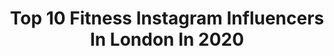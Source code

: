 ---
title: Top 10 Fitness Instagram Influencers In London In 2020
description: >-
  Find top fitness Instagram influencers in London in 2020. Most popular hashtags: #london #fitness #ootd #capetown.
platform: Instagram
profiles:
  - username: "isabellewagstaff"
    fullname: >-
      𝐼𝒮𝒜𝐵𝐸𝐿𝐿𝐸
    location: "United Kingdom"
    followers: 23422
    engagement: 324
    commentsToLikes: 0.053911
    avatar: "https://scontent-lhr8-1.cdninstagram.com/v/t51.2885-19/s320x320/85073992_193780315335434_732182763079204864_n.jpg?_nc_ht=scontent-lhr8-1.cdninstagram.com&_nc_ohc=vw4txSi0MycAX8HBjxB&oh=345b0c98789dcf0fe98fed156967fb41&oe=5EBAB94E"
    verified: false
    hashtags: "#amandaharringtonlondon, #amandaharringtontechnique, #myboux, #gifted"
  - username: "austin.mfit"
    fullname: >-
      Austin Martin, CPT
    location: "United Kingdom"
    followers: 139964
    engagement: 854
    commentsToLikes: 0.011108
    avatar: "https://scontent-ams4-1.cdninstagram.com/v/t51.2885-19/s320x320/82482192_2535321706752818_1406375122540953600_n.jpg?_nc_ht=scontent-ams4-1.cdninstagram.com&_nc_ohc=gewQ3qR_5XQAX8bKnu9&oh=a8cbc943892daa8adf2613feb87dcad7&oe=5EB9C006"
    verified: false
    hashtags: "#fitness, #londonfitness, #londonfit, #bulkingseason"
  - username: "kiko_toth"
    fullname: >-
      Kiko Toth
    location: "United Kingdom"
    followers: 19255
    engagement: 1310
    commentsToLikes: 0.011092
    avatar: "https://scontent-ams4-1.cdninstagram.com/v/t51.2885-19/s320x320/69995267_498700197343194_7477940247368564736_n.jpg?_nc_ht=scontent-ams4-1.cdninstagram.com&_nc_ohc=4fLUeGHkn5sAX-p_KBD&oh=a86dead5eaa4e580bde10727a823b70a&oe=5EBC9EB5"
    verified: false
    hashtags: "#cuba, #eggchallege, #medic, #onlywednesday"
  - username: "orlandofimiani"
    fullname: >-
      ORLANDO FIMIANI
    location: "United Kingdom"
    followers: 46743
    engagement: 145
    commentsToLikes: 0.013609
    avatar: "https://scontent-lht6-1.cdninstagram.com/v/t51.2885-19/s320x320/75372363_767929690333961_9114782125306937344_n.jpg?_nc_ht=scontent-lht6-1.cdninstagram.com&_nc_ohc=ggPebFne8BYAX95fX_E&oh=a1655eb98ca8851bb69c00d0ca0e0d87&oe=5EAB6DE1"
    verified: false
    hashtags: "#portraitphotography, #paris, #lifestyle, #merrychristmas"
  - username: "mossproctor"
    fullname: >-
      Moss.
    location: "United Kingdom"
    followers: 7516
    engagement: 831
    commentsToLikes: 0.020205
    avatar: "https://scontent-ams4-1.cdninstagram.com/v/t51.2885-19/s320x320/91499855_455536538550915_210232541695705088_n.jpg?_nc_ht=scontent-ams4-1.cdninstagram.com&_nc_ohc=I2KrE-snBAwAX-0c4YJ&oh=463a952d3cf27435e18ae32a17487f70&oe=5EBA7CEA"
    verified: false
    hashtags: "#getinthepow, #bloggerlife, #beirutlife, #hygge"
  - username: "emilymouufit"
    fullname: >-
      HOME YOGA / WORKOUTS
    location: "United Kingdom"
    followers: 28154
    engagement: 168
    commentsToLikes: 0.095655
    avatar: "https://scontent-iad3-1.cdninstagram.com/v/t51.2885-19/s320x320/84984188_652030412274558_6687147097847758848_n.jpg?_nc_ht=scontent-iad3-1.cdninstagram.com&_nc_ohc=gcIOZ5ScHj8AX_H4CeD&oh=296dfe3f4be2a7e3ca8e1bb43c2e13ff&oe=5EB8946F"
    verified: false
    hashtags: "#fableticsuk, #yogainspiration, #fitathome, #londonyogis"
  - username: "bigcradds23"
    fullname: >-
      LEWIS C
    location: "United Kingdom"
    followers: 24646
    engagement: 298
    commentsToLikes: 0.062684
    avatar: "https://scontent-gmp1-1.cdninstagram.com/v/t51.2885-19/s320x320/83674095_136447514195360_4956202611008077824_n.jpg?_nc_ht=scontent-gmp1-1.cdninstagram.com&_nc_ohc=GYOUlTLDxIQAX_b_qnT&oh=0d42279faa89a3bd319a6b9b6ea2e13f&oe=5EB71264"
    verified: false
    hashtags: "#love, #physique, #pumped, #workout"
  - username: "rowanrow"
    fullname: >-
      Rowan Row
    location: "United Kingdom"
    followers: 1265762
    engagement: 404
    commentsToLikes: 0.006760
    avatar: "https://scontent-ams4-1.cdninstagram.com/v/t51.2885-19/s320x320/83786685_796550787516189_5600364580611031040_n.jpg?_nc_ht=scontent-ams4-1.cdninstagram.com&_nc_ohc=v3wacNQLIu0AX_YdLvb&oh=12638829d580fec3a4cf5819cf15e112&oe=5EB975F0"
    verified: true
    hashtags: "#tutorial, #iamwearingri, #besafe, #stayhomesavelives"
  - username: "justin_stsmall"
    fullname: >-
      Justin St Paul
    location: "United Kingdom"
    followers: 156856
    engagement: 424
    commentsToLikes: 0.016071
    avatar: "https://scontent-ams4-1.cdninstagram.com/v/t51.2885-19/s320x320/14033474_639951162840307_1023601711_a.jpg?_nc_ht=scontent-ams4-1.cdninstagram.com&_nc_ohc=5_0jbIheqLoAX_PDi7s&oh=e1f5cb8e53ea55db9e856c22ad235b65&oe=5EB89DF7"
    verified: false
    hashtags: "#tb"
  - username: "monicaflowee"
    fullname: >-
      Flowe Monica🇨🇩
    location: "United Kingdom"
    followers: 5787
    engagement: 828
    commentsToLikes: 0.106571
    avatar: "https://scontent-ams4-1.cdninstagram.com/v/t51.2885-19/s320x320/90999335_518591159032872_1807023424397115392_n.jpg?_nc_ht=scontent-ams4-1.cdninstagram.com&_nc_ohc=v3ODaZWA0sQAX-j7UK2&oh=e88b4a7be087be6f000166deef519064&oe=5EBA4B64"
    verified: false
    hashtags: "#selfconfidence, #selflove"
---